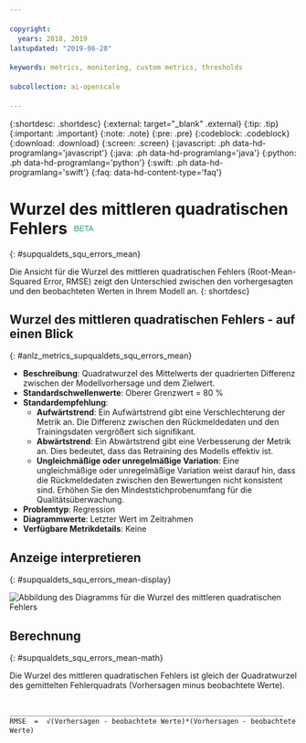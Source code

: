 ```yaml
---

copyright:
  years: 2018, 2019
lastupdated: "2019-06-28"

keywords: metrics, monitoring, custom metrics, thresholds

subcollection: ai-openscale

---
```


{:shortdesc: .shortdesc}
{:external: target="_blank" .external}
{:tip: .tip}
{:important: .important}
{:note: .note}
{:pre: .pre}
{:codeblock: .codeblock}
{:download: .download}
{:screen: .screen}
{:javascript: .ph data-hd-programlang='javascript'}
{:java: .ph data-hd-programlang='java'}
{:python: .ph data-hd-programlang='python'}
{:swift: .ph data-hd-programlang='swift'}
{:faq: data-hd-content-type='faq'}

# Wurzel des mittleren quadratischen Fehlers ![Beta-Tag](images/beta.png)
{: #supqualdets_squ_errors_mean}

Die Ansicht für die Wurzel des mittleren quadratischen Fehlers (Root-Mean-Squared Error, RMSE) zeigt den Unterschied zwischen den vorhergesagten und den beobachteten Werten in Ihrem Modell an.
{: shortdesc}

## Wurzel des mittleren quadratischen Fehlers - auf einen Blick
{: #anlz_metrics_supqualdets_squ_errors_mean}

- **Beschreibung**: Quadratwurzel des Mittelwerts der quadrierten Differenz zwischen der Modellvorhersage und dem Zielwert.
- **Standardschwellenwerte**: Oberer Grenzwert = 80 %
- **Standardempfehlung**:
   - **Aufwärtstrend**: Ein Aufwärtstrend gibt eine Verschlechterung der Metrik an. Die Differenz zwischen den Rückmeldedaten und den Trainingsdaten vergrößert sich signifikant.
   - **Abwärtstrend**: Ein Abwärtstrend gibt eine Verbesserung der Metrik an. Dies bedeutet, dass das Retraining des Modells effektiv ist.
   - **Ungleichmäßige oder unregelmäßige Variation**: Eine ungleichmäßige oder unregelmäßige Variation weist darauf hin, dass die Rückmeldedaten zwischen den Bewertungen nicht konsistent sind. Erhöhen Sie den Mindeststichprobenumfang für die Qualitätsüberwachung.
- **Problemtyp**: Regression
- **Diagrammwerte**: Letzter Wert im Zeitrahmen
- **Verfügbare Metrikdetails**: Keine

## Anzeige interpretieren
{: #supqualdets_squ_errors_mean-display}

![Abbildung des Diagramms für die Wurzel des mittleren quadratischen Fehlers](images/xxxx.png)

## Berechnung
{: #supqualdets_squ_errors_mean-math}

Die Wurzel des mittleren quadratischen Fehlers ist gleich der Quadratwurzel des gemittelten Fehlerquadrats (Vorhersagen minus beobachtete Werte).

```
          ___________________________________________________________________
RMSE  =  √(Vorhersagen - beobachtete Werte)*(Vorhersagen - beobachtete Werte)
```
